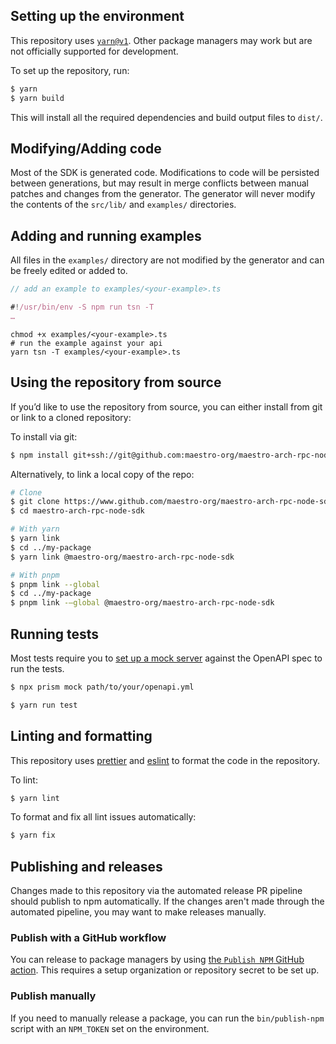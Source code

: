 ## Setting up the environment

This repository uses [`yarn@v1`](https://classic.yarnpkg.com/lang/en/docs/install/#mac-stable).
Other package managers may work but are not officially supported for development.

To set up the repository, run:

```sh
$ yarn
$ yarn build
```

This will install all the required dependencies and build output files to `dist/`.

## Modifying/Adding code

Most of the SDK is generated code. Modifications to code will be persisted between generations, but may
result in merge conflicts between manual patches and changes from the generator. The generator will never
modify the contents of the `src/lib/` and `examples/` directories.

## Adding and running examples

All files in the `examples/` directory are not modified by the generator and can be freely edited or added to.

```ts
// add an example to examples/<your-example>.ts

#!/usr/bin/env -S npm run tsn -T
…
```

```
chmod +x examples/<your-example>.ts
# run the example against your api
yarn tsn -T examples/<your-example>.ts
```

## Using the repository from source

If you’d like to use the repository from source, you can either install from git or link to a cloned repository:

To install via git:

```sh
$ npm install git+ssh://git@github.com:maestro-org/maestro-arch-rpc-node-sdk.git
```

Alternatively, to link a local copy of the repo:

```sh
# Clone
$ git clone https://www.github.com/maestro-org/maestro-arch-rpc-node-sdk
$ cd maestro-arch-rpc-node-sdk

# With yarn
$ yarn link
$ cd ../my-package
$ yarn link @maestro-org/maestro-arch-rpc-node-sdk

# With pnpm
$ pnpm link --global
$ cd ../my-package
$ pnpm link -—global @maestro-org/maestro-arch-rpc-node-sdk
```

## Running tests

Most tests require you to [set up a mock server](https://github.com/stoplightio/prism) against the OpenAPI spec to run the tests.

```sh
$ npx prism mock path/to/your/openapi.yml
```

```sh
$ yarn run test
```

## Linting and formatting

This repository uses [prettier](https://www.npmjs.com/package/prettier) and
[eslint](https://www.npmjs.com/package/eslint) to format the code in the repository.

To lint:

```sh
$ yarn lint
```

To format and fix all lint issues automatically:

```sh
$ yarn fix
```

## Publishing and releases

Changes made to this repository via the automated release PR pipeline should publish to npm automatically. If
the changes aren't made through the automated pipeline, you may want to make releases manually.

### Publish with a GitHub workflow

You can release to package managers by using [the `Publish NPM` GitHub action](https://www.github.com/maestro-org/maestro-arch-rpc-node-sdk/actions/workflows/publish-npm.yml). This requires a setup organization or repository secret to be set up.

### Publish manually

If you need to manually release a package, you can run the `bin/publish-npm` script with an `NPM_TOKEN` set on
the environment.
